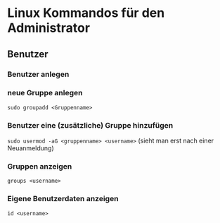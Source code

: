 # Linux Kommandos für den Administrator

## Benutzer

### Benutzer anlegen

### neue Gruppe anlegen
`sudo groupadd <Gruppenname>`

### Benutzer eine (zusätzliche) Gruppe hinzufügen
`sudo usermod -aG <gruppenname> <username>`
(sieht man erst nach einer Neuanmeldung)

### Gruppen anzeigen
`groups <username>`

### Eigene Benutzerdaten anzeigen
`id <username>`
